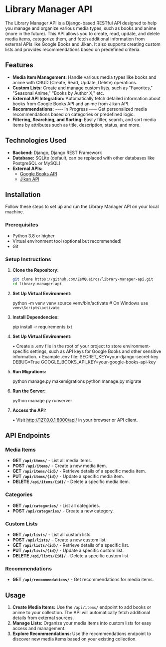 # Library Manager API

The Library Manager API is a Django-based RESTful API designed to help you manage and organize various media types, such as books and anime (more in the future). This API allows you to create, read, update, and delete media items, categorize them, and fetch additional information from external APIs like Google Books and Jikan. It also supports creating custom lists and provides recommendations based on predefined criteria.

## Features

- **Media Item Management:** Handle various media types like books and anime with CRUD (Create, Read, Update, Delete) operations.
- **Custom Lists:** Create and manage custom lists, such as "Favorites," "Seasonal Anime," "Books by Author X," etc.
- **External API Integration:** Automatically fetch detailed information about books from Google Books API and anime from Jikan API.
- **Recommendations:** ---- In Progress ---- Get personalized media recommendations based on categories or predefined logic.
- **Filtering, Searching, and Sorting:** Easily filter, search, and sort media items by attributes such as title, description, status, and more.

## Technologies Used

- **Backend:** Django, Django REST Framework
- **Database:** SQLite (default, can be replaced with other databases like PostgreSQL or MySQL)
- **External APIs:**
  - [Google Books API](https://developers.google.com/books)
  - [Jikan API](https://jikan.moe/)

## Installation

Follow these steps to set up and run the Library Manager API on your local machine.

### Prerequisites

- Python 3.8 or higher
- Virtual environment tool (optional but recommended)
- Git

### Setup Instructions

1. **Clone the Repository:**

   ```bash
   git clone https://github.com/ZeMQueiroz/library-manager-api.git
   cd library-manager-api

   ```

2. **Set Up Virtual Environment:**

   python -m venv venv
   source venv/bin/activate # On Windows use `venv\Scripts\activate`

3. **Install Dependencies:**

   pip install -r requirements.txt

4. **Set Up Virtual Environment:**

   • Create a .env file in the root of your project to store environment-specific settings, such as API keys for Google Books and other sensitive information.
   • Example .env file:
   SECRET_KEY=your-django-secret-key
   DEBUG=True
   GOOGLE_BOOKS_API_KEY=your-google-books-api-key

5. **Run Migrations:**

   python manage.py makemigrations
   python manage.py migrate

6. **Run the Server:**

   python manage.py runserver

7. **Access the API:**

   • Visit http://127.0.0.1:8000/api/ in your browser or API client.

## API Endpoints

### Media Items

- **GET `/api/items/`** - List all media items.
- **POST `/api/items/`** - Create a new media item.
- **GET `/api/items/{id}/`** - Retrieve details of a specific media item.
- **PUT `/api/items/{id}/`** - Update a specific media item.
- **DELETE `/api/items/{id}/`** - Delete a specific media item.

### Categories

- **GET `/api/categories/`** - List all categories.
- **POST `/api/categories/`** - Create a new category.

### Custom Lists

- **GET `/api/lists/`** - List all custom lists.
- **POST `/api/lists/`** - Create a new custom list.
- **GET `/api/lists/{id}/`** - Retrieve details of a specific list.
- **PUT `/api/lists/{id}/`** - Update a specific custom list.
- **DELETE `/api/lists/{id}/`** - Delete a specific custom list.

### Recommendations

- **GET `/api/recommendations/`** - Get recommendations for media items.

## Usage

1. **Create Media Items:** Use the `/api/items/` endpoint to add books or anime to your collection. The API will automatically fetch additional details from external sources.
2. **Manage Lists:** Organize your media items into custom lists for easy access and management.
3. **Explore Recommendations:** Use the recommendations endpoint to discover new media items based on your existing collection.
